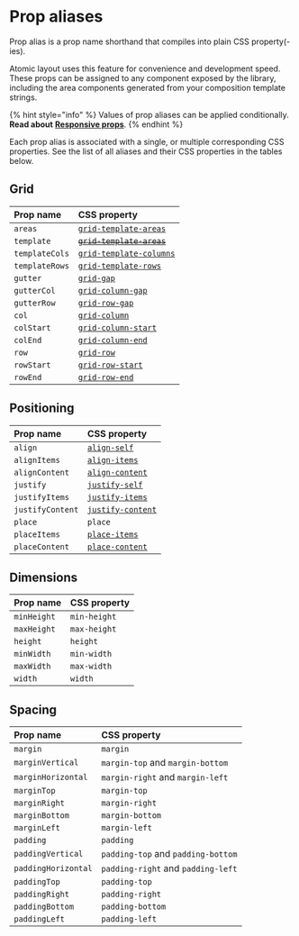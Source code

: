# Prop aliases

Prop alias is a prop name shorthand that compiles into plain CSS property\(-ies\).

Atomic layout uses this feature for convenience and development speed. These props can be assigned to any component exposed by the library, including the area components generated from your composition template strings.

{% hint style="info" %}
Values of prop aliases can be applied conditionally. **Read about** [**Responsive props**](responsive-props.md).
{% endhint %}

Each prop alias is associated with a single, or multiple corresponding CSS properties. See the list of all aliases and their CSS properties in the tables below.

## Grid

| **Prop name** | **CSS property** |
| :--- | :--- |
| `areas` | [`grid-template-areas`](https://developer.mozilla.org/en-US/docs/Web/CSS/grid-template-areas) |
| `template` | [~~`grid-template-areas`~~](https://developer.mozilla.org/en-US/docs/Web/CSS/grid-template-areas) |
| `templateCols` | [`grid-template-columns`](https://developer.mozilla.org/en-US/docs/Web/CSS/grid-template-columns) |
| `templateRows` | [`grid-template-rows`](https://developer.mozilla.org/en-US/docs/Web/CSS/grid-template-rows) |
| `gutter` | [`grid-gap`](https://developer.mozilla.org/en-US/docs/Web/CSS/gap) |
| `gutterCol` | [`grid-column-gap`](https://developer.mozilla.org/en-US/docs/Web/CSS/column-gap) |
| `gutterRow` | [`grid-row-gap`](https://developer.mozilla.org/en-US/docs/Web/CSS/row-gap) |
| `col` | [`grid-column`](https://developer.mozilla.org/en-US/docs/Web/CSS/grid-column) |
| `colStart` | [`grid-column-start`](https://developer.mozilla.org/en-US/docs/Web/CSS/grid-column-start) |
| `colEnd` | [`grid-column-end`](https://developer.mozilla.org/en-US/docs/Web/CSS/grid-column-end) |
| `row` | [`grid-row`](https://developer.mozilla.org/en-US/docs/Web/CSS/grid-row) |
| `rowStart` | [`grid-row-start`](https://developer.mozilla.org/en-US/docs/Web/CSS/grid-row-start) |
| `rowEnd` | [`grid-row-end`](https://developer.mozilla.org/en-US/docs/Web/CSS/grid-row-end) |

## Positioning

| **Prop name** | **CSS property** |
| :--- | :--- |
| `align` | [`align-self`](https://developer.mozilla.org/en-US/docs/Web/CSS/align-self) |
| `alignItems` | [`align-items`](https://developer.mozilla.org/en-US/docs/Web/CSS/align-items) |
| `alignContent` | [`align-content`](https://developer.mozilla.org/en-US/docs/Web/CSS/align-content) |
| `justify` | [`justify-self`](https://developer.mozilla.org/en-US/docs/Web/CSS/justify-self) |
| `justifyItems` | [`justify-items`](https://developer.mozilla.org/en-US/docs/Web/CSS/justify-items) |
| `justifyContent` | [`justify-content`](https://developer.mozilla.org/en-US/docs/Web/CSS/justify-content) |
| `place` | `place` |
| `placeItems` | [`place-items`](https://developer.mozilla.org/en-US/docs/Web/CSS/place-items) |
| `placeContent` | [`place-content`](https://developer.mozilla.org/en-US/docs/Web/CSS/place-content) |

## Dimensions

| **Prop name** | **CSS property** |
| :--- | :--- |
| `minHeight` | `min-height` |
| `maxHeight` | `max-height` |
| `height` | `height` |
| `minWidth` | `min-width` |
| `maxWidth` | `max-width` |
| `width` | `width` |

## Spacing

| **Prop name** | **CSS property** |
| :--- | :--- |
| `margin` | `margin` |
| `marginVertical` | `margin-top` and `margin-bottom` |
| `marginHorizontal` | `margin-right` and `margin-left` |
| `marginTop` | `margin-top` |
| `marginRight` | `margin-right` |
| `marginBottom` | `margin-bottom` |
| `marginLeft` | `margin-left` |
| `padding` | `padding` |
| `paddingVertical` | `padding-top` and `padding-bottom` |
| `paddingHorizontal` | `padding-right` and `padding-left` |
| `paddingTop` | `padding-top` |
| `paddingRight` | `padding-right` |
| `paddingBottom` | `padding-bottom` |
| `paddingLeft` | `padding-left` |

